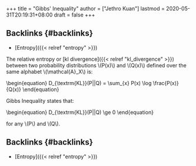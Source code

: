 +++
title = "Gibbs' Inequality"
author = ["Jethro Kuan"]
lastmod = 2020-05-31T20:19:31+08:00
draft = false
+++

## Backlinks {#backlinks}

- [Entropy]({{< relref "entropy" >}})

The relative entropy or [kl divergence]({{< relref "kl_divergence" >}}) between two probability
distributions \\(P(x)\\) and \\(Q(x)\\) defined over the same alphabet
\\(\mathcal{A}\_X\\) is:

\begin{equation}
D\_{\textrm{KL}}(P||Q) = \sum\_{x} P(x) \log \frac{P(x)}{Q(x)}
\end{equation}

Gibbs Inequality states that:

\begin{equation}
D\_{\textrm{KL}}(P||Q) \ge 0
\end{equation}

for any \\(P\\) and \\(Q\\).

## Backlinks {#backlinks}

- [Entropy]({{< relref "entropy" >}})
